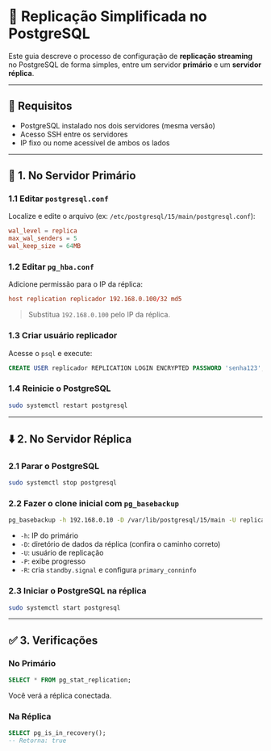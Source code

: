 # 📘 Replicação Simplificada no PostgreSQL

Este guia descreve o processo de configuração de **replicação streaming** no PostgreSQL de forma simples, entre um servidor **primário** e um **servidor réplica**.

---

## 🔧 Requisitos
- PostgreSQL instalado nos dois servidores (mesma versão)
- Acesso SSH entre os servidores
- IP fixo ou nome acessível de ambos os lados

---

## 🧱 1. No Servidor Primário

### 1.1 Editar `postgresql.conf`
Localize e edite o arquivo (ex: `/etc/postgresql/15/main/postgresql.conf`):

```conf
wal_level = replica
max_wal_senders = 5
wal_keep_size = 64MB
```

### 1.2 Editar `pg_hba.conf`
Adicione permissão para o IP da réplica:

```conf
host replication replicador 192.168.0.100/32 md5
```

> Substitua `192.168.0.100` pelo IP da réplica.

### 1.3 Criar usuário replicador
Acesse o `psql` e execute:

```sql
CREATE USER replicador REPLICATION LOGIN ENCRYPTED PASSWORD 'senha123';
```

### 1.4 Reinicie o PostgreSQL
```bash
sudo systemctl restart postgresql
```

---

## ⬇️ 2. No Servidor Réplica

### 2.1 Parar o PostgreSQL
```bash
sudo systemctl stop postgresql
```

### 2.2 Fazer o clone inicial com `pg_basebackup`
```bash
pg_basebackup -h 192.168.0.10 -D /var/lib/postgresql/15/main -U replicador -P -R
```

- `-h`: IP do primário
- `-D`: diretório de dados da réplica (confira o caminho correto)
- `-U`: usuário de replicação
- `-P`: exibe progresso
- `-R`: cria `standby.signal` e configura `primary_conninfo`

### 2.3 Iniciar o PostgreSQL na réplica
```bash
sudo systemctl start postgresql
```

---

## ✅ 3. Verificações

### No Primário
```sql
SELECT * FROM pg_stat_replication;
```
Você verá a réplica conectada.

### Na Réplica
```sql
SELECT pg_is_in_recovery();
-- Retorna: true
```
